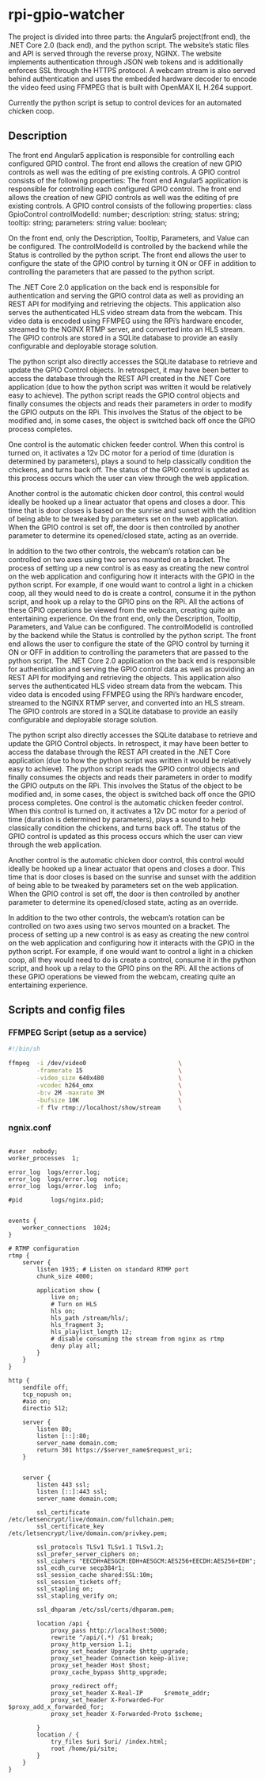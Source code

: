 # rpi-gpio-watcher
The project is divided into three parts: the Angular5 project(front end), the .NET Core 2.0 (back end), and the python script. The website’s static files and API is served through the reverse proxy, NGINX. The website implements authentication through JSON web tokens and is additionally enforces SSL through the HTTPS protocol. A webcam stream is also served behind authentication and uses the embedded hardware decoder to encode the video feed using FFMPEG that is built with OpenMAX IL H.264 support.

Currently the python script is setup to control devices for an automated chicken coop.

## Description
The front end Angular5 application is responsible for controlling each configured GPIO control. The front end allows the creation of new GPIO controls as well was the editing of pre existing controls. A GPIO control consists of the following properties:
The front end Angular5 application is responsible for controlling each configured GPIO control. The front end allows the creation of new GPIO controls as well was the editing of pre existing controls. A GPIO control consists of the following properties:
class GpioControl 
    controlModelId: number;
    description: string;
    status: string;
    tooltip: string;
    parameters: string
    value: boolean;

On the front end, only the Description, Tooltip, Parameters, and Value can be configured. The controlModelId is controlled by the backend while the Status is controlled by the python script. The front end allows the user to configure the state of the GPIO control by turning it ON or OFF in addition to controlling the parameters that are passed to the python script.

The .NET Core 2.0 application on the back end is responsible for authentication and serving the GPIO control data as well as providing an REST API for modifying and retrieving the objects. This application also serves the authenticated HLS video stream data from the webcam. This video data is encoded using FFMPEG using the RPi’s hardware encoder, streamed to the NGINX RTMP server, and converted into an HLS stream. The GPIO controls are stored in a SQLite database to provide an easily configurable and deployable storage solution.

The python script also directly accesses the SQLite database to retrieve and update the GPIO Control objects. In retrospect, it may have been better to access the database through the REST API created in the .NET Core application (due to how the python script was written it would be relatively easy to achieve). The python script reads the GPIO control objects and finally consumes the objects and reads their parameters in order to modify the GPIO outputs on the RPi. This involves the Status of the object to be modified and, in some cases, the object is switched back off once the GPIO process completes.

One control is the automatic chicken feeder control. When this control is turned on, it activates a 12v DC motor for a period of time (duration is determined by parameters), plays a sound to help classically condition the chickens, and turns back off. The status of the GPIO control is updated as this process occurs which the user can view through the web application.

Another control is the automatic chicken door control, this control would ideally be hooked up a linear actuator that opens and closes a door. This time that is door closes is based on the sunrise and sunset with the addition of being able to be tweaked by parameters set on the web application. When the GPIO control is set off, the door is then controlled by another parameter to determine its opened/closed state, acting as an override.

In addition to the two other controls, the webcam’s rotation can be controlled on two axes using two servos mounted on a bracket. The process of setting up a new control is as easy as creating the new control on the web application and configuring how it interacts with the GPIO in the python script. For example, if one would want to control a light in a chicken coop, all they would need to do is create a control, consume it in the python script, and hook up a relay to the GPIO pins on the RPi. All the actions of these GPIO operations be viewed from the webcam, creating quite an entertaining experience.
On the front end, only the Description, Tooltip, Parameters, and Value can be configured. The controlModelId is controlled by the backend while the Status is controlled by the python script. The front end allows the user to configure the state of the GPIO control by turning it ON or OFF in addition to controlling the parameters that are passed to the python script.
The .NET Core 2.0 application on the back end is responsible for authentication and serving the GPIO control data as well as providing an REST API for modifying and retrieving the objects. This application also serves the authenticated HLS video stream data from the webcam. This video data is encoded using FFMPEG using the RPi’s hardware encoder, streamed to the NGINX RTMP server, and converted into an HLS stream. The GPIO controls are stored in a SQLite database to provide an easily configurable and deployable storage solution.

The python script also directly accesses the SQLite database to retrieve and update the GPIO Control objects. In retrospect, it may have been better to access the database through the REST API created in the .NET Core application (due to how the python script was written it would be relatively easy to achieve). The python script reads the GPIO control objects and finally consumes the objects and reads their parameters in order to modify the GPIO outputs on the RPi. This involves the Status of the object to be modified and, in some cases, the object is switched back off once the GPIO process completes.
One control is the automatic chicken feeder control. When this control is turned on, it activates a 12v DC motor for a period of time (duration is determined by parameters), plays a sound to help classically condition the chickens, and turns back off. The status of the GPIO control is updated as this process occurs which the user can view through the web application.

Another control is the automatic chicken door control, this control would ideally be hooked up a linear actuator that opens and closes a door. This time that is door closes is based on the sunrise and sunset with the addition of being able to be tweaked by parameters set on the web application. When the GPIO control is set off, the door is then controlled by another parameter to determine its opened/closed state, acting as an override.

In addition to the two other controls, the webcam’s rotation can be controlled on two axes using two servos mounted on a bracket. The process of setting up a new control is as easy as creating the new control on the web application and configuring how it interacts with the GPIO in the python script. For example, if one would want to control a light in a chicken coop, all they would need to do is create a control, consume it in the python script, and hook up a relay to the GPIO pins on the RPi. All the actions of these GPIO operations be viewed from the webcam, creating quite an entertaining experience.


## Scripts and config files
### FFMPEG Script (setup as a service)
```bash
#!/bin/sh

ffmpeg  -i /dev/video0                          \
        -framerate 15                           \
        -video_size 640x480                     \
        -vcodec h264_omx                        \
        -b:v 2M -maxrate 3M                     \
        -bufsize 10K                            \
        -f flv rtmp://localhost/show/stream     \
```
### ngnix.conf
```

#user  nobody;
worker_processes  1;

error_log  logs/error.log;
error_log  logs/error.log  notice;
error_log  logs/error.log  info;

#pid        logs/nginx.pid;


events {
    worker_connections  1024;
}

# RTMP configuration
rtmp {
    server {
        listen 1935; # Listen on standard RTMP port
        chunk_size 4000;

        application show {
            live on;
            # Turn on HLS
            hls on;
            hls_path /stream/hls/;
            hls_fragment 3;
            hls_playlist_length 12;
            # disable consuming the stream from nginx as rtmp
            deny play all;
        }
    }
}

http {
    sendfile off;
    tcp_nopush on;
    #aio on;
    directio 512;

    server {
        listen 80;
        listen [::]:80;
        server_name domain.com;
        return 301 https://$server_name$request_uri;
    }


    server {
        listen 443 ssl;
        listen [::]:443 ssl;
	    server_name domain.com;

        ssl_certificate /etc/letsencrypt/live/domain.com/fullchain.pem;
        ssl_certificate_key /etc/letsencrypt/live/domain.com/privkey.pem;
        
        ssl_protocols TLSv1 TLSv1.1 TLSv1.2;
        ssl_prefer_server_ciphers on;
        ssl_ciphers "EECDH+AESGCM:EDH+AESGCM:AES256+EECDH:AES256+EDH";
        ssl_ecdh_curve secp384r1;
        ssl_session_cache shared:SSL:10m;
        ssl_session_tickets off;
        ssl_stapling on;
        ssl_stapling_verify on;
        
        ssl_dhparam /etc/ssl/certs/dhparam.pem;

        location /api {
            proxy_pass http://localhost:5000;
            rewrite ^/api/(.*) /$1 break;
            proxy_http_version 1.1;
            proxy_set_header Upgrade $http_upgrade;
            proxy_set_header Connection keep-alive;
            proxy_set_header Host $host;
            proxy_cache_bypass $http_upgrade;

            proxy_redirect off;
            proxy_set_header X-Real-IP 		$remote_addr;
            proxy_set_header X-Forwarded-For	$proxy_add_x_forwarded_for;
            proxy_set_header X-Forwarded-Proto $scheme;
                        
        }
        location / {
            try_files $uri $uri/ /index.html;
            root /home/pi/site;
        }
    }
}
```
